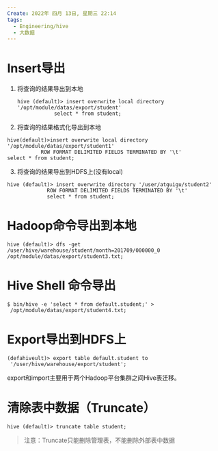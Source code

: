 ```yaml
---
Create: 2022年 四月 13日, 星期三 22:14
tags: 
  - Engineering/hive
  - 大数据
---
```

# Insert导出

1. 将查询的结果导出到本地
	```
	hive (default)> insert overwrite local directory '/opt/module/datas/export/student'
				select * from student;
	```
2. 将查询的结果格式化导出到本地
```
hive(default)>insert overwrite local directory '/opt/module/datas/export/student1'
           ROW FORMAT DELIMITED FIELDS TERMINATED BY '\t'             select * from student;
```
3. 将查询的结果导出到HDFS上(没有local)
```
hive (default)> insert overwrite directory '/user/atguigu/student2'
             ROW FORMAT DELIMITED FIELDS TERMINATED BY '\t' 
             select * from student;
```


# Hadoop命令导出到本地
```
hive (default)> dfs -get /user/hive/warehouse/student/month=201709/000000_0
/opt/module/datas/export/student3.txt;
```

# Hive Shell 命令导出
```
$ bin/hive -e 'select * from default.student;' >
 /opt/module/datas/export/student4.txt;
```

# Export导出到HDFS上
```
(defahiveult)> export table default.student to
 '/user/hive/warehouse/export/student';
```

export和import主要用于两个Hadoop平台集群之间Hive表迁移。



# 清除表中数据（Truncate）
```
hive (default)> truncate table student;
```
> 注意：Truncate只能删除管理表，不能删除外部表中数据


